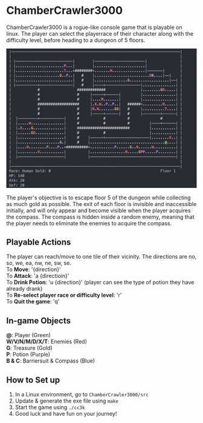 # ChamberCrawler3000

ChamberCrawler3000 is a rogue-like console game that is playable on linux. The player can select the playerrace of their character along with the difficulty level, before heading to a dungeon of 5 floors. 

<img src="https://github.com/abc1203/ChamberCrawler3000/blob/main/img/cc3k_demo.png">

The player's objective is to escape floor 5 of the dungeon while collecting as much gold as possible. The exit of each floor is invisible and inaccessible initially, and will only appear and become visible when the player acquires the compass. The compass is hidden inside a random enemy, meaning that the player needs to eliminate the enemies to acquire the compass.

## Playable Actions
The player can reach/move to one tile of their vicinity. The directions are no, so, we, ea, nw, ne, sw, se.  
To **Move**:           '{direction}'  
To **Attack**:         'a {directioin}'  
To **Drink Potion**:   'u {direction}' (player can see the type of potion they have already drank)  
To **Re-select player race or difficulty level**: 'r'  
To **Quit the game**:  'q'  

## In-game Objects
**@**: Player (Green)  
**W/V/N/M/D/X/T**: Enemies (Red)  
**G**: Treasure (Gold)  
**P**: Potion (Purple)  
**B & C**: Barriersuit & Compass (Blue)  

## How to Set up
1. In a Linux environment, go to ```ChamberCrawler3000/src```
2. Update & generate the exe file using ```make```
3. Start the game using ```./cc3k```
4. Good luck and have fun on your journey!

